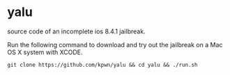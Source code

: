 # yalu
source code of an incomplete ios 8.4.1 jailbreak.

Run the following command to download and try out the jailbreak on a Mac OS X system with XCODE.

```git clone https://github.com/kpwn/yalu && cd yalu && ./run.sh```
